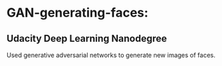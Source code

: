 # GAN-generating-faces:
## Udacity Deep Learning Nanodegree
Used generative adversarial networks to generate new images of faces.


